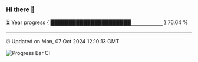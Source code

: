 ### Hi there 👋

⏳ Year progress { ██████████████████████▁▁▁▁▁▁▁▁ } 76.64 %

---

⏰ Updated on Mon, 07 Oct 2024 12:10:13 GMT

![Progress Bar CI](https://github.com/EinsPommes/EinsPommes/blob/main/.github/workflows/main.yml)

